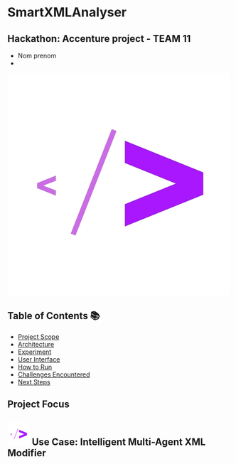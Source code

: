 # SmartXMLAnalyser
## Hackathon: Accenture project - TEAM 11
* Nom prenom
* 

<p align="center">
   <img src="https://github.com/Biline-dev/SmartXMLAnalyser/raw/main/logo.png" alt="Logo" />
</p>

## Table of Contents 📚
- [Project Scope](#project-scope)
- [Architecture](#architecture)
- [Experiment](#experiment)
- [User Interface](#user-interface)
- [How to Run](#how-to-run)
- [Challenges Encountered](#challenges-encountered)
- [Next Steps](#next-steps)

## **Project Focus**

## <img src="https://github.com/Biline-dev/SmartXMLAnalyser/raw/main/logo.png" alt="Logo" width="50" /> Use Case: Intelligent Multi-Agent XML Modifier 


